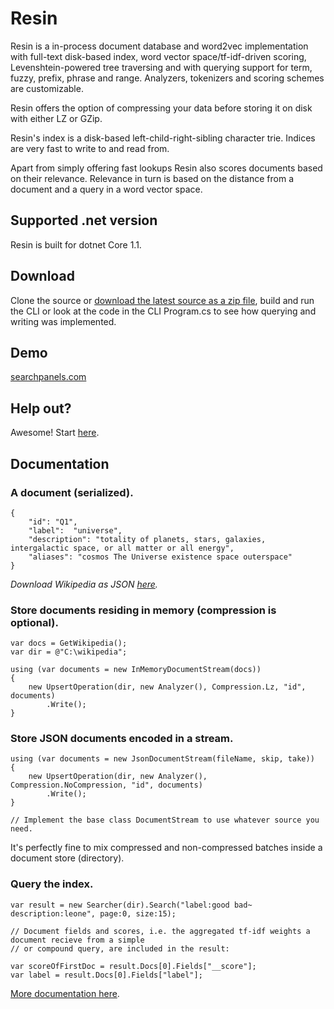 # Resin
Resin is a in-process document database and word2vec implementation with full-text disk-based index, word vector space/tf-idf-driven scoring, Levenshtein-powered tree traversing and with querying support for term, fuzzy, prefix, phrase and range. Analyzers, tokenizers and scoring schemes are customizable.

Resin offers the option of compressing your data before storing it on disk with either LZ or GZip.

Resin's index is a disk-based left-child-right-sibling character trie. Indices are very fast to write to and read from.

Apart from simply offering fast lookups Resin also scores documents based on their relevance. Relevance in turn is based on the distance from a document and a query in a word vector space.

## Supported .net version
Resin is built for dotnet Core 1.1.

## Download
Clone the source or [download the latest source as a zip file](https://github.com/kreeben/resin/archive/master.zip), build and run the CLI or look at the code in the CLI Program.cs to see how querying and writing was implemented.

## Demo
[searchpanels.com](http://searchpanels.com)  

## Help out?
Awesome! Start [here](https://github.com/kreeben/resin/issues).

## Documentation
### A document (serialized).

	{
		"id": "Q1",
		"label":  "universe",
		"description": "totality of planets, stars, galaxies, intergalactic space, or all matter or all energy",
		"aliases": "cosmos The Universe existence space outerspace"
	}

_Download Wikipedia as JSON [here](https://dumps.wikimedia.org/wikidatawiki/entities/)._

### Store documents residing in memory (compression is optional).

	var docs = GetWikipedia();
	var dir = @"C:\wikipedia";
	
	using (var documents = new InMemoryDocumentStream(docs))
	{
		new UpsertOperation(dir, new Analyzer(), Compression.Lz, "id", documents)
		    .Write();
	}
	
### Store JSON documents encoded in a stream.

	using (var documents = new JsonDocumentStream(fileName, skip, take))
	{
		new UpsertOperation(dir, new Analyzer(), Compression.NoCompression, "id", documents)
		    .Write();
	}

	// Implement the base class DocumentStream to use whatever source you need.

It's perfectly fine to mix compressed and non-compressed batches inside a document store (directory).
	
### Query the index.
<a name="inproc" id="inproc"></a>

	var result = new Searcher(dir).Search("label:good bad~ description:leone", page:0, size:15);

	// Document fields and scores, i.e. the aggregated tf-idf weights a document recieve from a simple 
	// or compound query, are included in the result:

	var scoreOfFirstDoc = result.Docs[0].Fields["__score"];
	var label = result.Docs[0].Fields["label"];

[More documentation here](https://github.com/kreeben/resin/wiki). 
